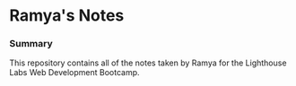 # Ramya's Notes
### Summary 
This repository contains all of the notes taken by Ramya for the Lighthouse Labs Web Development Bootcamp.